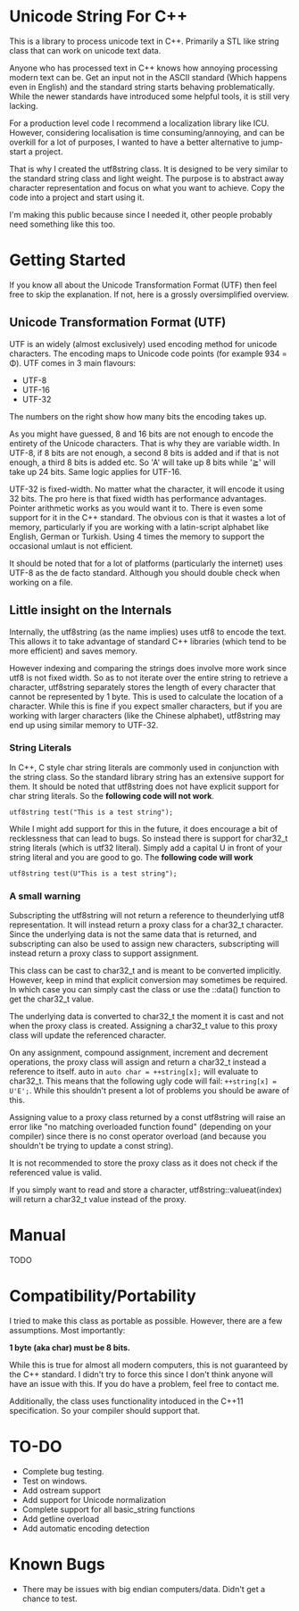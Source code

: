 ﻿# Unicode String For C++

This is a library to process unicode text in C++. Primarily a STL like string class that can work on unicode text data.

Anyone who has processed text in C++ knows how annoying processing modern text can be. Get an input not in the ASCII standard (Which happens even in English) and the standard string starts behaving problematically. While the newer standards have introduced some helpful tools, it is still very lacking. 

For a production level code I recommend a localization library like ICU. However, considering localisation is time consuming/annoying, and can be overkill for a lot of purposes, I wanted to have a better alternative to jump-start a project.

That is why I created the utf8string class. It is designed to be very similar to the standard string class and light weight. The purpose is to abstract away character representation and focus on what you want to achieve. Copy the code into a project and start using it.

I'm making this public because since I needed it, other people probably need something like this too.




# Getting Started

If you know all about the Unicode Transformation Format (UTF) then feel free to skip the explanation. If not, here is a grossly oversimplified overview.

##  Unicode Transformation Format (UTF)

UTF is an widely (almost exclusively) used encoding method for unicode characters. The encoding maps to Unicode code points (for example 934 = Φ). UTF comes in 3 main flavours:

 - UTF-8
 - UTF-16
 - UTF-32
 
The numbers on the right show how many bits the encoding takes up. 

As you might have guessed, 8 and 16 bits are not enough to encode the entirety of the Unicode characters. That is why they are variable width. In UTF-8, if 8 bits are not enough, a second 8 bits is added and if that is not enough, a third 8 bits is added etc. So 'A' will take up 8 bits while '≧' will take up 24 bits. Same logic applies for UTF-16.

UTF-32 is fixed-width. No matter what the character, it will encode it using 32 bits. The pro here is that fixed width has performance advantages. Pointer arithmetic works as you would want it to. There is even some support for it in the C++ standard. The obvious con is that it wastes a lot of memory, particularly if you are working with a latin-script alphabet like English, German or Turkish. Using 4 times the memory to support the occasional umlaut is not efficient. 

It should be noted that for a lot of platforms (particularly the internet) uses UTF-8 as the de facto standard. Although you should double check when working on a file.

## Little insight on the Internals

Internally, the utf8string (as the name implies) uses utf8 to encode the text. This allows it to take advantage of standard C++ libraries (which tend to be more efficient) and saves memory.

However indexing and comparing the strings does involve more work since utf8 is not fixed width. So as to not iterate over the entire string to retrieve a character, utf8string separately stores the length of every character that cannot be represented by 1 byte. This is used to calculate the location of a character. While this is fine if you expect smaller characters, but if you are working with larger characters (like the Chinese alphabet), utf8string may end up using similar memory to UTF-32.


### String Literals

In C++, C style char string literals are commonly used in conjunction with the string class. So the standard library string has an extensive support for them. It should be noted that utf8string does not have explicit support for char string literals. So the **following code will not work**.

`utf8string test("This is a test string");`

While I might add support for this in the future, it does encourage a bit of recklessness that can lead to bugs. So instead there is support for char32_t string literals (which is utf32 literal). Simply add a capital U in front of your string literal and you are good to go. The **following code will work**

`utf8string test(U"This is a test string");`

### A small warning
Subscripting the utf8string will not return a reference to theunderlying utf8 representation. It will instead return a proxy class for a char32_t character. Since the underlying data is not the same data that is returned, and subscripting can also be used to assign new characters, subscripting will instead return a proxy class to support assignment.

This class can be cast to char32_t and is meant to be converted implicitly. However, keep in mind that explicit conversion may sometimes be required. In which case you can simply cast the class or use the ::data() function to get the char32_t value.

The underlying data is converted to char32_t the moment it is cast and not when the proxy class is created. Assigning a char32_t value to this proxy class will update the referenced character. 

On any assignment, compound assignment, increment and decrement operations, the proxy class will assign and return a char32_t instead a reference to itself. auto in `auto char = ++string[x];` will evaluate to char32_t. This means that the following ugly code will fail: `++string[x] = U'E';`. While this shouldn't present a lot of problems you should be aware of this.

Assigning value to a proxy class returned by a const utf8string will raise an error like "no matching overloaded function found" (depending on your compiler) since there is no const operator overload (and because you shouldn't be trying to update a const string). 

It is not recommended to store the proxy class as it does not check if the referenced value is valid.

If you simply want to read and store a character, utf8string::valueat(index) will return a char32_t value instead of the proxy.


# Manual

TODO

# Compatibility/Portability
I tried to make this class as portable as possible. However, there are a few assumptions. Most importantly:

**1 byte (aka char) must be 8 bits.**

While this is true for almost all modern computers, this is not guaranteed by the C++ standard. I didn't try to force this since I don't think anyone will have an issue with this. If you do have a problem, feel free to contact me.

Additionally, the class uses functionality intoduced in the C++11 specification. So your compiler should support that.

# TO-DO
 - Complete bug testing.
 - Test on windows.
 - Add ostream support
 - Add support for Unicode normalization
 - Complete support for all basic_string functions
 - Add getline overload
 - Add automatic encoding detection

 # Known Bugs
 - There may be issues with big endian computers/data. Didn't get a chance to test.



